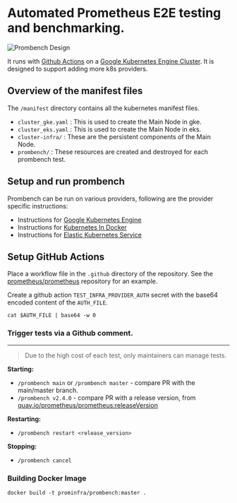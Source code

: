 # Automated Prometheus E2E testing and benchmarking.

![Prombench Design](design.svg)

It runs with [Github Actions](https://github.com/features/actions) on a [Google Kubernetes Engine Cluster](https://cloud.google.com/kubernetes-engine/).
It is designed to support adding more k8s providers.

## Overview of the manifest files

The `/manifest` directory contains all the kubernetes manifest files.
- `cluster_gke.yaml` : This is used to create the Main Node in gke.
- `cluster_eks.yaml` : This is used to create the Main Node in eks.
- `cluster-infra/` : These are the persistent components of the Main Node.
- `prombench/` : These resources are created and destroyed for each prombench test.

## Setup and run prombench

Prombench can be run on various providers, following are the provider specific instructions:
    
- Instructions for [Google Kubernetes Engine](docs/gke.md)
- Instructions for [Kubernetes In Docker](docs/kind.md)
- Instructions for [Elastic Kubernetes Service](docs/eks.md)

## Setup GitHub Actions

Place a workflow file in the `.github` directory of the repository.
See the [prometheus/prometheus](https://github.com/prometheus/prometheus) repository for an example.

Create a github action `TEST_INFRA_PROVIDER_AUTH` secret with the base64 encoded content of the `AUTH_FILE`.

```
cat $AUTH_FILE | base64 -w 0
```

### Trigger tests via a Github comment.
<!-- If you change the heading, also change the anchor in the comment monitor config map. -->

---

> Due to the high cost of each test, only maintainers can manage tests.

**Starting:**

- `/prombench main` or `/prombench master` - compare PR with the main/master branch.
- `/prombench v2.4.0` - compare PR with a release version, from [quay.io/prometheus/prometheus:releaseVersion](https://quay.io/prometheus/prometheus:releaseVersion)

**Restarting:**

- `/prombench restart <release_version>`

**Stopping:**

- `/prombench cancel`

### Building Docker Image

```
docker build -t prominfra/prombench:master .
```
